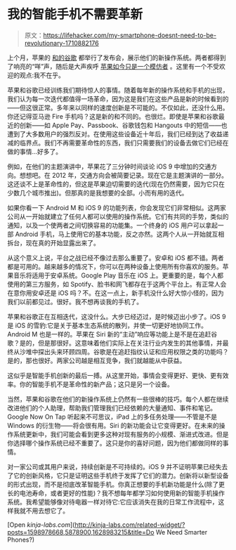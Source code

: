 # 我的智能手机不需要革新

> 原文：<https://lifehacker.com/my-smartphone-doesnt-need-to-be-revolutionary-1710882176>

上个月，苹果的 [和的](https://lifehacker.com/everything-apple-announced-at-wwdc-2015-that-actually-m-1709861705)[谷歌](https://lifehacker.com/all-the-important-stuff-google-announced-at-i-o-2015-1707454800) 都举行了发布会，展示他们的新操作系统。两者都得到了响亮的“咩”声，随后是大声疾呼 [苹果如今只是一个模仿者](https://gizmodo.com/heres-proof-of-apples-downward-fall-from-innovator-to-i-1710185505) 。这里有一个不受欢迎的观点:我不在乎。



苹果和谷歌已经训练我们期待惊人的事情。随着每年新的操作系统和手机的出现，我们认为每一次迭代都值得一场革命，因为这是我们在这些产品是新的时候看到的——但这很正常。多年来以同样的速度创新是不可能的。不仅如此，还没什么用。你还记得亚马逊 Fire 手机吗？这是新的和不同的。也很烂。即使是苹果和谷歌最近的创新——如 Apple Pay、Passbook、谷歌钱包和 Hangouts 中的短信——也遭到了大多数用户的强烈反对。在使用这些设备近十年后，我们已经到达了收益递减的临界点。我们不再需要革命性的东西，我们只需要我们的设备去做它们已经在做的事情...好多了。

例如，在他们的主题演讲中，苹果花了三分钟时间谈论 iOS 9 中增加的交通方向。想想吧。在 2012 年，交通方向会被简要记录。现在它是主题演讲的一部分。这还谈不上是革命性的，但这是苹果迫切需要的迭代(现在仍然需要，因为它只在少数几个城市推出)。但那真的是我想要的全部。小而有用的迭代。

如果你看一下 Android M 和 iOS 9 的功能列表，你会发现它们非常相似。这两家公司从一开始就建立了任何人都可以使用的操作系统。它们有共同的手势，类似的通知，以及一个使两者之间切换容易的功能集。一个终身的 iOS 用户可以拿起一部 Android 手机，马上使用它的基本功能，反之亦然。这两个人从一开始就互相拆台，现在真的开始显露出来了。

从这个意义上说，平台之战已经不像过去那么重要了。安卓和 iOS 都不错。两者都是可用的。越来越多的情况下，你可以在两种设备上使用所有你喜欢的服务。苹果音乐将适用于安卓系统。Google Play 音乐在 iOS 上。更重要的是，每个人都使用的第三方服务，如 Spotify、脸书和网飞都存在于这两个平台上。有正常人会在意你用安卓还是 iOS 吗？不。在这一点上，新手机没什么好大惊小怪的，因为我们以前都见过。很好。我不想再谈我的手机了。

苹果和谷歌正在互相迭代，这没什么。大步已经迈过，是时候迈出小步了。iOS 9 是 iOS 的雪豹:它是关于基本生态系统的散列，并使一切更好地协同工作。Android M 也是一样的。苹果在 Siri 新的“主动”响应等功能上是不是在追赶谷歌？是的，但是那很好。这意味着他们实际上在关注行业内发生的其他事情，并最终从沙堆中探出头来环顾四周。谷歌是在追赶指纹认证和应用权限之类的功能吗？是的，那也很好。两家公司越是相互竞争，我们就越能从中获益。

这似乎是智能手机创新的最后一搏。从这里开始，事情会变得更好、更快、更有效率。你的智能手机不是革命性的新产品；这只是另一个设备。

当然，苹果和谷歌在他们的新操作系统上仍然有一些很棒的技巧。每个人都在继续改进他们的个人助理，帮助我们管理我们已经依赖的大量通知、事件和笔记。Google Now On Tap 听起来不可思议，iPad 上的多任务处理——不管是不是 Windows 的衍生物——将会很有用。Siri 的新功能会让它变得更好。在未来的操作系统更新中，我们可能会看到更多这种对现有服务的小规模、渐进式改进。但是你选择哪个操作系统已经不重要了。这只是你的喜好问题，因为他们都做同样的事情。

对一家公司或其用户来说，持续创新是不可持续的。iOS 9 并不证明苹果已经失去了它的创新风格，它只是证明这些手机终于发挥了它们的潜力。创新将以新型设备的形式出现，而不是彻底改革智能手机。你真正想要的手机新功能是什么(除了更长的电池寿命，或者更好的性能)？我不想每年都学习如何使用新的智能手机操作系统。我希望能够像对待电器一样对待它:它应该消失在我的日常工作流程中，这样我就不用去想它了。

[Open *kinja-labs.com*](http://kinja-labs.com/related-widget/?posts=1598978668,5878900,1628983215&title=Do We Need Smarter Phones?)